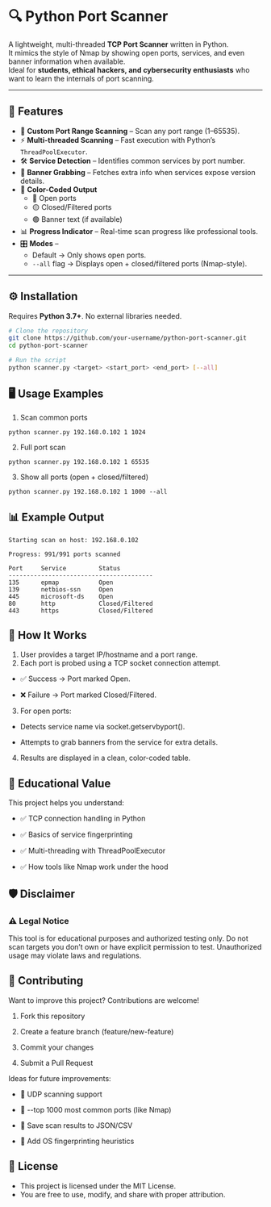 # 🔍 Python Port Scanner

A lightweight, multi-threaded **TCP Port Scanner** written in Python.  
It mimics the style of Nmap by showing open ports, services, and even banner information when available.  
Ideal for **students, ethical hackers, and cybersecurity enthusiasts** who want to learn the internals of port scanning.

---

## 🚀 Features

- 🔎 **Custom Port Range Scanning** – Scan any port range (1–65535).  
- ⚡ **Multi-threaded Scanning** – Fast execution with Python’s `ThreadPoolExecutor`.  
- 🛠️ **Service Detection** – Identifies common services by port number.  
- 📡 **Banner Grabbing** – Fetches extra info when services expose version details.  
- 🎨 **Color-Coded Output**  
  - 🔴 Open ports  
  - 🟡 Closed/Filtered ports  
  - 🟢 Banner text (if available)  
- 📊 **Progress Indicator** – Real-time scan progress like professional tools.  
- 🎛️ **Modes** –  
  - Default → Only shows open ports.  
  - `--all` flag → Displays open + closed/filtered ports (Nmap-style).  

---

## ⚙️ Installation

Requires **Python 3.7+**. No external libraries needed.

```bash
# Clone the repository
git clone https://github.com/your-username/python-port-scanner.git
cd python-port-scanner

# Run the script
python scanner.py <target> <start_port> <end_port> [--all]
```
## 🖥️ Usage Examples
1. Scan common ports
```
python scanner.py 192.168.0.102 1 1024
```
2. Full port scan
```
python scanner.py 192.168.0.102 1 65535
```
3. Show all ports (open + closed/filtered)
```
python scanner.py 192.168.0.102 1 1000 --all
```
## 📊 Example Output
```
Starting scan on host: 192.168.0.102

Progress: 991/991 ports scanned

Port     Service         Status
----------------------------------------
135      epmap           Open
139      netbios-ssn     Open
445      microsoft-ds    Open
80       http            Closed/Filtered
443      https           Closed/Filtered
```
## 📖 How It Works

1. User provides a target IP/hostname and a port range.
2. Each port is probed using a TCP socket connection attempt.

* ✅ Success → Port marked Open.

* ❌ Failure → Port marked Closed/Filtered.

3. For open ports:

* Detects service name via socket.getservbyport().

* Attempts to grab banners from the service for extra details.

4. Results are displayed in a clean, color-coded table.

## 🔬 Educational Value

This project helps you understand:

* ✅ TCP connection handling in Python

* ✅ Basics of service fingerprinting

* ✅ Multi-threading with ThreadPoolExecutor

* ✅ How tools like Nmap work under the hood

## 🛡️ Disclaimer

### ⚠️ Legal Notice
This tool is for educational purposes and authorized testing only.
Do not scan targets you don’t own or have explicit permission to test.
Unauthorized usage may violate laws and regulations.

## 🤝 Contributing

Want to improve this project? Contributions are welcome!

1. Fork this repository

2. Create a feature branch (feature/new-feature)

3. Commit your changes

4. Submit a Pull Request

Ideas for future improvements:

* 🔹 UDP scanning support

* 🔹 --top 1000 most common ports (like Nmap)

* 🔹 Save scan results to JSON/CSV

* 🔹 Add OS fingerprinting heuristics

## 📜 License

* This project is licensed under the MIT License.
* You are free to use, modify, and share with proper attribution.
